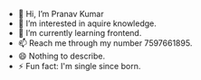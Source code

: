 - 👋 Hi, I’m Pranav Kumar
- 👀 I’m interested in aquire knowledge.
- 🌱 I’m currently learning frontend.
- 📫 Reach me through my number 7597661895.
- 😄 Nothing to describe.
- ⚡ Fun fact: I'm single since born.

<!---
prnv1806/prnv1806 is a ✨ special ✨ repository because its `README.md` (this file) appears on your GitHub profile.
You can click the Preview link to take a look at your changes.
--->
